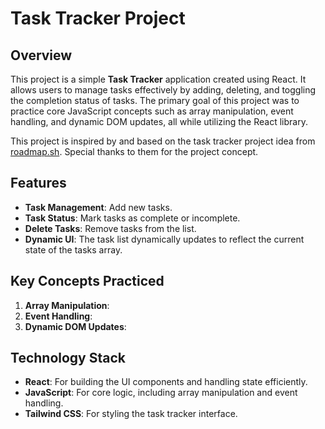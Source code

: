 # Task Tracker Project

## Overview
This project is a simple **Task Tracker** application created using React. It allows users to manage tasks effectively by adding, deleting, and toggling the completion status of tasks. The primary goal of this project was to practice core JavaScript concepts such as array manipulation, event handling, and dynamic DOM updates, all while utilizing the React library.

This project is inspired by and based on the task tracker project idea from [roadmap.sh](https://roadmap.sh/projects/task-tracker-js). Special thanks to them for the project concept.

## Features
- **Task Management**: Add new tasks.
- **Task Status**: Mark tasks as complete or incomplete.
- **Delete Tasks**: Remove tasks from the list.
- **Dynamic UI**: The task list dynamically updates to reflect the current state of the tasks array.

## Key Concepts Practiced
1. **Array Manipulation**: 
2. **Event Handling**:
3. **Dynamic DOM Updates**:


## Technology Stack
- **React**: For building the UI components and handling state efficiently.
- **JavaScript**: For core logic, including array manipulation and event handling.
- **Tailwind CSS**: For styling the task tracker interface.
